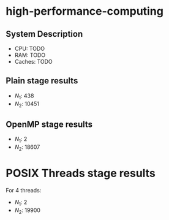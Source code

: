 # high-performance-computing

## System Description

- CPU: TODO
- RAM: TODO
- Caches: TODO

## Plain stage results

- $N_1$: 438
- $N_2$: 10451

## OpenMP stage results

- $N_1$: 2
- $N_2$: 18607

# POSIX Threads stage results

For 4 threads:

- $N_1$: 2
- $N_2$: 19900
